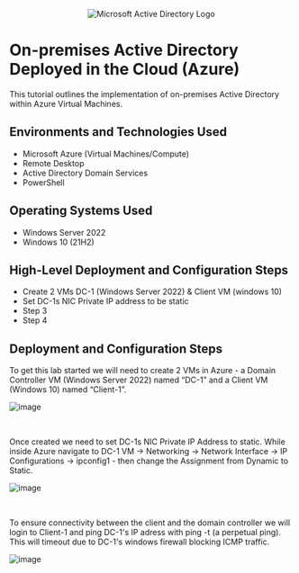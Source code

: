 <p align="center">
<img src="https://i.imgur.com/pU5A58S.png" alt="Microsoft Active Directory Logo"/>
</p>

<h1>On-premises Active Directory Deployed in the Cloud (Azure)</h1>
This tutorial outlines the implementation of on-premises Active Directory within Azure Virtual Machines.<br />


<h2>Environments and Technologies Used</h2>

- Microsoft Azure (Virtual Machines/Compute)
- Remote Desktop
- Active Directory Domain Services
- PowerShell

<h2>Operating Systems Used </h2>

- Windows Server 2022
- Windows 10 (21H2)

<h2>High-Level Deployment and Configuration Steps</h2>

- Create 2 VMs DC-1 (Windows Server 2022) & Client VM (windows 10)
- Set DC-1s NIC Private IP address to be static
- Step 3
- Step 4

<h2>Deployment and Configuration Steps</h2>

<p>
To get this lab started we will need to create 2 VMs in Azure - a Domain Controller VM (Windows Server 2022) named “DC-1” and a Client VM (Windows 10) named “Client-1”. 
</p>

![image](https://user-images.githubusercontent.com/111653930/235935973-2acf7acf-1734-497b-8d25-1a175b1dcff5.png)


<br>
<p>
Once created we need to set DC-1s NIC Private IP Address to static. While inside Azure navigate to DC-1 VM -> Networking -> Network Interface -> IP Configurations -> ipconfig1 - then change the Assignment from Dynamic to Static. 
</p>

![image](https://user-images.githubusercontent.com/111653930/235938730-70a7adc6-7792-426f-a02e-10a4a1fd0bd0.png)


<br>
<p>
To ensure connectivity between the client and the domain controller we will login to Client-1 and ping DC-1's IP adress with ping -t (a perpetual ping). This will timeout due to DC-1's windows firewall blocking ICMP traffic.
</p>

![image](https://user-images.githubusercontent.com/111653930/235984862-80dfabfc-c678-411a-bd38-1afcdf3a4b6e.png)
